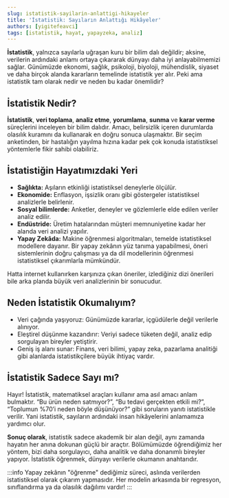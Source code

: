 ```yaml
---
slug: istatistik-sayilarin-anlattigi-hikayeler
title: 'İstatistik: Sayıların Anlattığı Hikâyeler'
authors: [yigitefeavci]
tags: [istatistik, hayat, yapayzeka, analiz]
---
```


**İstatistik**, yalnızca sayılarla uğraşan kuru bir bilim dalı değildir; aksine, verilerin ardındaki anlamı ortaya çıkararak dünyayı daha iyi anlayabilmemizi sağlar. Günümüzde ekonomi, sağlık, psikoloji, biyoloji, mühendislik, siyaset ve daha birçok alanda kararların temelinde istatistik yer alır. Peki ama istatistik tam olarak nedir ve neden bu kadar önemlidir?

<!--truncate-->

## İstatistik Nedir?

**İstatistik**, **veri toplama**, **analiz etme**, **yorumlama**, **sunma** ve **karar verme** süreçlerini inceleyen bir bilim dalıdır. Amacı, belirsizlik içeren durumlarda olasılık kuramını da kullanarak en doğru sonuca ulaşmaktır. Bir seçim anketinden, bir hastalığın yayılma hızına kadar pek çok konuda istatistiksel yöntemlerle fikir sahibi olabiliriz.

## İstatistiğin Hayatımızdaki Yeri

- **Sağlıkta:** Aşıların etkinliği istatistiksel deneylerle ölçülür.
- **Ekonomide:** Enflasyon, işsizlik oranı gibi göstergeler istatistiksel analizlerle belirlenir.
- **Sosyal bilimlerde:** Anketler, deneyler ve gözlemlerle elde edilen veriler analiz edilir.
- **Endüstride:** Üretim hatalarından müşteri memnuniyetine kadar her alanda veri analizi yapılır.
- **Yapay Zekâda:** Makine öğrenmesi algoritmaları, temelde istatistiksel modellere dayanır. Bir yapay zekânın yüz tanıma yapabilmesi, öneri sistemlerinin doğru çalışması ya da dil modellerinin öğrenmesi istatistiksel çıkarımlarla mümkündür.

Hatta internet kullanırken karşınıza çıkan öneriler, izlediğiniz dizi önerileri bile arka planda büyük veri analizlerinin bir sonucudur.

## Neden İstatistik Okumalıyım?

- Veri çağında yaşıyoruz: Günümüzde kararlar, içgüdülerle değil verilerle alınıyor.
- Eleştirel düşünme kazandırır: Veriyi sadece tüketen değil, analiz edip sorgulayan bireyler yetiştirir.
- Geniş iş alanı sunar: Finans, veri bilimi, yapay zeka, pazarlama analitiği gibi alanlarda istatistikçilere büyük ihtiyaç vardır.

## İstatistik Sadece Sayı mı?

Hayır! İstatistik, matematiksel araçları kullanır ama asıl amacı anlam bulmaktır. “Bu ürün neden satmıyor?”, “Bu tedavi gerçekten etkili mi?”, “Toplumun %70’i neden böyle düşünüyor?” gibi soruların yanıtı istatistikle verilir. Yani istatistik, sayıların ardındaki insan hikâyelerini anlamamıza yardımcı olur.

**Sonuç olarak**, istatistik sadece akademik bir alan değil, aynı zamanda hayatın her anına dokunan güçlü bir araçtır. Bölümümüzde öğrendiğimiz her yöntem, bizi daha sorgulayıcı, daha analitik ve daha donanımlı bireyler yapıyor. İstatistik öğrenmek, dünyayı verilerle okumanın anahtarıdır.

:::info
Yapay zekânın "öğrenme" dediğimiz süreci, aslında verilerden istatistiksel olarak çıkarım yapmasıdır. Her modelin arkasında bir regresyon, sınıflandırma ya da olasılık dağılımı vardır!
:::
